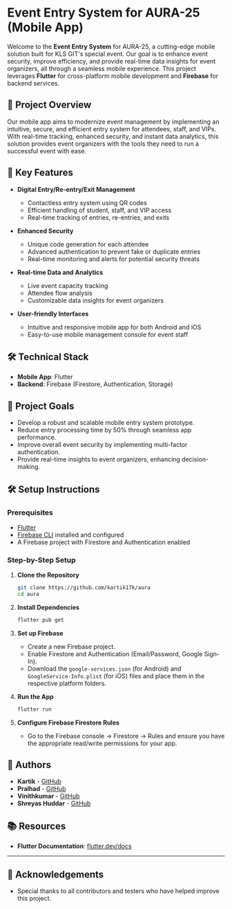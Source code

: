 # Event Entry System for AURA-25 (Mobile App)

Welcome to the **Event Entry System** for AURA-25, a cutting-edge mobile solution built for KLS GIT's special event. Our goal is to enhance event security, improve efficiency, and provide real-time data insights for event organizers, all through a seamless mobile experience. This project leverages **Flutter** for cross-platform mobile development and **Firebase** for backend services.

## 🚀 Project Overview

Our mobile app aims to modernize event management by implementing an intuitive, secure, and efficient entry system for attendees, staff, and VIPs. With real-time tracking, enhanced security, and instant data analytics, this solution provides event organizers with the tools they need to run a successful event with ease.

## 🎯 Key Features

- **Digital Entry/Re-entry/Exit Management**
  - Contactless entry system using QR codes
  - Efficient handling of student, staff, and VIP access
  - Real-time tracking of entries, re-entries, and exits

- **Enhanced Security**
  - Unique code generation for each attendee
  - Advanced authentication to prevent fake or duplicate entries
  - Real-time monitoring and alerts for potential security threats

- **Real-time Data and Analytics**
  - Live event capacity tracking
  - Attendee flow analysis
  - Customizable data insights for event organizers

- **User-friendly Interfaces**
  - Intuitive and responsive mobile app for both Android and iOS
  - Easy-to-use mobile management console for event staff

## 🛠️ Technical Stack

- **Mobile App**: Flutter
- **Backend**: Firebase (Firestore, Authentication, Storage)

## 🎯 Project Goals

- Develop a robust and scalable mobile entry system prototype.
- Reduce entry processing time by 50% through seamless app performance.
- Improve overall event security by implementing multi-factor authentication.
- Provide real-time insights to event organizers, enhancing decision-making.


## 🛠️ Setup Instructions

### Prerequisites

- [Flutter](https://flutter.dev/docs/get-started/install)
- [Firebase CLI](https://firebase.google.com/docs/cli) installed and configured
- A Firebase project with Firestore and Authentication enabled

### Step-by-Step Setup

1. **Clone the Repository**
   ```bash
   git clone https://github.com/kartik17k/aura
   cd aura
   ```

2. **Install Dependencies**
   ```bash
   flutter pub get
   ```

3. **Set up Firebase**
   - Create a new Firebase project.
   - Enable Firestore and Authentication (Email/Password, Google Sign-In).
   - Download the `google-services.json` (for Android) and `GoogleService-Info.plist` (for iOS) files and place them in the respective platform folders.

4. **Run the App**
   ```bash
   flutter run
   ```

5. **Configure Firebase Firestore Rules**
   - Go to the Firebase console -> Firestore -> Rules and ensure you have the appropriate read/write permissions for your app.

## 👥 Authors

- **Kartik** - [GitHub](https://github.com/kartik17k)
- **Pralhad** - [GitHub](https://github.com/Pralha17)
- **Vinithkumar** - [GitHub](https://github.com/Vinith11)
- **Shreyas Huddar** - [GitHub](https://github.com/shreyashuddar29)


## 📚 Resources

- **Flutter Documentation**: [flutter.dev/docs](https://flutter.dev/docs)
---

## 🎉 Acknowledgements

- Special thanks to all contributors and testers who have helped improve this project.

